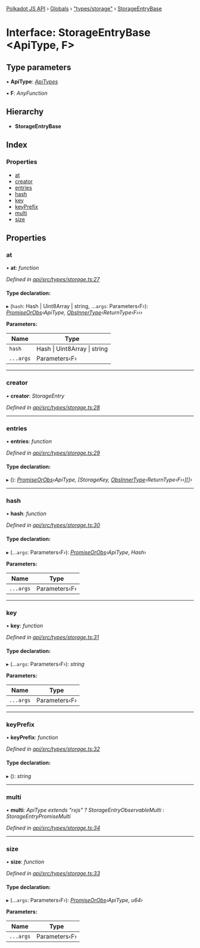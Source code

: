 [Polkadot JS API](../README.md) › [Globals](../globals.md) › ["types/storage"](../modules/_types_storage_.md) › [StorageEntryBase](_types_storage_.storageentrybase.md)

# Interface: StorageEntryBase <**ApiType, F**>

## Type parameters

▪ **ApiType**: *[ApiTypes](../modules/_types_base_.md#apitypes)*

▪ **F**: *AnyFunction*

## Hierarchy

* **StorageEntryBase**

## Index

### Properties

* [at](_types_storage_.storageentrybase.md#at)
* [creator](_types_storage_.storageentrybase.md#creator)
* [entries](_types_storage_.storageentrybase.md#entries)
* [hash](_types_storage_.storageentrybase.md#hash)
* [key](_types_storage_.storageentrybase.md#key)
* [keyPrefix](_types_storage_.storageentrybase.md#keyprefix)
* [multi](_types_storage_.storageentrybase.md#multi)
* [size](_types_storage_.storageentrybase.md#size)

## Properties

###  at

• **at**: *function*

*Defined in [api/src/types/storage.ts:27](https://github.com/polkadot-js/api/blob/5c4920db6f/packages/api/src/types/storage.ts#L27)*

#### Type declaration:

▸ (`hash`: Hash | Uint8Array | string, ...`args`: Parameters‹F›): *[PromiseOrObs](../modules/_types_base_.md#promiseorobs)‹ApiType, [ObsInnerType](../modules/_types_base_.md#obsinnertype)‹ReturnType‹F›››*

**Parameters:**

Name | Type |
------ | ------ |
`hash` | Hash &#124; Uint8Array &#124; string |
`...args` | Parameters‹F› |

___

###  creator

• **creator**: *StorageEntry*

*Defined in [api/src/types/storage.ts:28](https://github.com/polkadot-js/api/blob/5c4920db6f/packages/api/src/types/storage.ts#L28)*

___

###  entries

• **entries**: *function*

*Defined in [api/src/types/storage.ts:29](https://github.com/polkadot-js/api/blob/5c4920db6f/packages/api/src/types/storage.ts#L29)*

#### Type declaration:

▸ (): *[PromiseOrObs](../modules/_types_base_.md#promiseorobs)‹ApiType, [StorageKey, [ObsInnerType](../modules/_types_base_.md#obsinnertype)‹ReturnType‹F››][]›*

___

###  hash

• **hash**: *function*

*Defined in [api/src/types/storage.ts:30](https://github.com/polkadot-js/api/blob/5c4920db6f/packages/api/src/types/storage.ts#L30)*

#### Type declaration:

▸ (...`args`: Parameters‹F›): *[PromiseOrObs](../modules/_types_base_.md#promiseorobs)‹ApiType, Hash›*

**Parameters:**

Name | Type |
------ | ------ |
`...args` | Parameters‹F› |

___

###  key

• **key**: *function*

*Defined in [api/src/types/storage.ts:31](https://github.com/polkadot-js/api/blob/5c4920db6f/packages/api/src/types/storage.ts#L31)*

#### Type declaration:

▸ (...`args`: Parameters‹F›): *string*

**Parameters:**

Name | Type |
------ | ------ |
`...args` | Parameters‹F› |

___

###  keyPrefix

• **keyPrefix**: *function*

*Defined in [api/src/types/storage.ts:32](https://github.com/polkadot-js/api/blob/5c4920db6f/packages/api/src/types/storage.ts#L32)*

#### Type declaration:

▸ (): *string*

___

###  multi

• **multi**: *ApiType extends "rxjs" ? StorageEntryObservableMulti : StorageEntryPromiseMulti*

*Defined in [api/src/types/storage.ts:34](https://github.com/polkadot-js/api/blob/5c4920db6f/packages/api/src/types/storage.ts#L34)*

___

###  size

• **size**: *function*

*Defined in [api/src/types/storage.ts:33](https://github.com/polkadot-js/api/blob/5c4920db6f/packages/api/src/types/storage.ts#L33)*

#### Type declaration:

▸ (...`args`: Parameters‹F›): *[PromiseOrObs](../modules/_types_base_.md#promiseorobs)‹ApiType, u64›*

**Parameters:**

Name | Type |
------ | ------ |
`...args` | Parameters‹F› |
